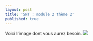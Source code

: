 ```yaml
---
layout: post
title: 'SNT : module 2 thème 2'
published: true
---
```




Voici l'image dont vous aurez besoin.
<img src="https://www.mon-hébergeur.fr/chemin/vers/mon/image.png"/>




